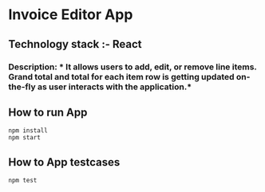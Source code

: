 # Invoice Editor App

## Technology stack :- **React**

### Description: * It allows users to add, edit, or remove line items. Grand total and total for each item row is getting updated on-the-fly as user interacts with the application.*

## How to run App
```
npm install
npm start
```

## How to App testcases
```
npm test
```
